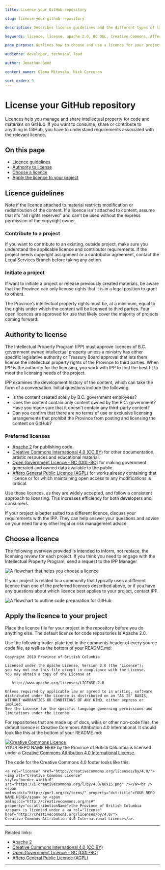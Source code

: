 ```yaml
---
title: License your GitHub repository

slug: license-your-github-repository

description: Describes licence guidelines and the different types of licences used for GitHub repositories

keywords: licence, license, apache 2.0, BC OGL, Creative Commons, Affero, repository management, repository best practices

page_purpose: Outlines how to choose and use a licence for your project and describes the requirements around licensing

audience: developer, technical lead

author: Jonathan Bond

content_owner: Olena Mitovska, Nick Corcoran

sort_order: 9
---
```

# License your GitHub repository

Licences help you manage and share intellectual property for code and materials on GitHub. If you want to consume, share or contribute to anything in GitHub, you have to understand requirements associated with the relevant licence.

## On this page

- [Licence guidelines](#licence-guidelines)
- [Authority to license](#authority-to-license)
- [Choose a licence](#choose-a-licence)
- [Apply the licence to your project](#apply-the-licence-to-your-project)

## Licence guidelines

Note if the licence attached to material restricts modification or redistribution of the content. If a licence isn't attached to content, assume that it's "all rights reserved" and can't be used without the express permission of the copyright owner.

### Contribute to a project

If you want to contribute to an existing, outside project, make sure you understand the applicable licence and contributor requirements. If the project needs copyright assignment or a contributor agreement, contact the Legal Services Branch before taking any action.

### Initiate a project

If want to initiate a project or release previously created materials, be aware that the Province can only license rights that it is in a legal position to grant to others.

The Province’s intellectual property rights must be, at a minimum, equal to the rights under which the content will be licensed to third parties. Four open licences are approved for use that likely cover the majority of projects coming forward:

## Authority to license

The Intellectual Property Program (IPP) must approve licences of B.C. government owned intellectual property unless a ministry has either specific legislative authority or Treasury Board approval that lets them license the intellectual property rights of the Province to third parties. When IPP is the authority for the licensing, you work with IPP to find the best fit to meet the licensing needs of the project.

IPP examines the development history of the content, which can take the form of a conversation. Initial questions include the following:

- Is the content created solely by B.C. government employees?
- Does the content contain only content owned by the B.C. government? Have you made sure that it doesn't contain any third-party content?
- Can you confirm that there are no terms of use or exclusive licensing arrangements that prohibit the Province from posting and licensing the content on GitHub?

### Preferred licenses

- [Apache 2](https://www.apache.org/licenses/LICENSE-2.0) for publishing code.
- [Creative Commons International 4.0 (CC BY)](https://creativecommons.org/licenses/by/4.0/) for other documentation, artistic resources and educational material.
- [Open Government Licence - BC (OGL-BC)](https://www2.gov.bc.ca/gov/content/data/open-data/open-government-licence-bc) for making government generated and owned data available to the public.
- [Affero General Public Licence (AGPL)](https://www.gnu.org/licenses/agpl-3.0.en.html) for works already containing that licence or for which maintaining open access to any modifications is critical.

Use these licences, as they are widely accepted, and follow a consistent approach to licensing. This increases efficiency for both developers and consumers.

If your project is better suited to a different licence, discuss your requirements with the IPP. They can help answer your questions and advise on your need for any other legal or risk management advice.

## Choose a licence

The following overview provided is intended to inform, not replace, the licensing review for each project. If you think you need to engage with the Intellectual Property Program, send a request to the IPP Manager

![A flowchart that helps you choose a licence](../../images/licence-chart.png)

If your project is related to a community that typically uses a different licence than one of the preferred licences described above, or if you have any questions about which licence best applies to your project, contact IPP.

![A flowchart to outline code preparation for GitHub](../../images/github-code-preparation-chart.png)

## Apply the licence to your project

Place the licence file for your project in the repository before you do anything else. The default license for code repositories is Apache 2.0.

Use the following boiler-plate text in the comments header of every source code file, as well as the bottom of your README.md:

    Copyright 2019 Province of British Columbia

    Licensed under the Apache License, Version 2.0 (the "License");
    you may not use this file except in compliance with the License.
    You may obtain a copy of the License at

       http://www.apache.org/licenses/LICENSE-2.0

    Unless required by applicable law or agreed to in writing, software
    distributed under the License is distributed on an "AS IS" BASIS,
    WITHOUT WARRANTIES OR CONDITIONS OF ANY KIND, either express or implied.
    See the License for the specific language governing permissions and
    limitations under the License.

For repositories that are made up of docs, wikis or other non-code files, the default licence is Creative Commons Attribution 4.0 International. It should look like this at the bottom of your README.md:

<a rel="license" href="http://creativecommons.org/licenses/by/4.0/"><img alt="Creative Commons Licence" style="border-width:0" src="https://i.creativecommons.org/l/by/4.0/80x15.png" /></a><br /><span xmlns:dct="http://purl.org/dc/terms/" property="dct:title">YOUR REPO NAME HERE</span> by <span xmlns:cc="http://creativecommons.org/ns#" property="cc:attributionName">the Province of British Columbia</span> is licensed under a <a rel="license" href="http://creativecommons.org/licenses/by/4.0/">Creative Commons Attribution 4.0 International License</a>.

The code for the Creative Commons 4.0 footer looks like this:

    <a rel="license" href="http://creativecommons.org/licenses/by/4.0/"><img alt="Creative Commons Licence"
    style="border-width:0" src="https://i.creativecommons.org/l/by/4.0/80x15.png" /></a><br /><span
    xmlns:dct="http://purl.org/dc/terms/" property="dct:title">YOUR REPO NAME HERE</span> by <span
    xmlns:cc="http://creativecommons.org/ns#" property="cc:attributionName">the Province of British Columbia
    </span> is licensed under a <a rel="license" href="http://creativecommons.org/licenses/by/4.0/">
    Creative Commons Attribution 4.0 International License</a>.
---
Related links:

- [Apache 2](https://www.apache.org/licenses/LICENSE-2.0)
- [Creative Commons International 4.0 (CC BY)](https://creativecommons.org/licenses/by/4.0/)
- [Open Government Licence - BC (OGL-BC)](https://www2.gov.bc.ca/gov/content/data/open-data/open-government-licence-bc)
- [Affero General Public Licence (AGPL)](https://www.gnu.org/licenses/agpl-3.0.en.html)

---
